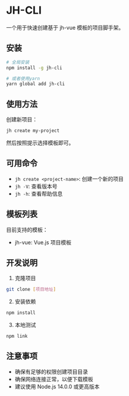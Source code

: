 <!--
 * @Author: jiangheng jh@pzds.com
 * @Date: 2025-01-22 16:07:49
 * @LastEditors: jiangheng jh@pzds.com
 * @LastEditTime: 2025-01-22 16:12:02
 * @FilePath: \cli\README.md
 * @Description: 这是默认设置,请设置`customMade`, 打开koroFileHeader查看配置 进行设置: https://github.com/OBKoro1/koro1FileHeader/wiki/%E9%85%8D%E7%BD%AE
-->

# JH-CLI

一个用于快速创建基于 jh-vue 模板的项目脚手架。

## 安装

```bash
# 全局安装
npm install -g jh-cli

# 或者使用yarn
yarn global add jh-cli
```

## 使用方法

创建新项目：

```bash
jh create my-project
```

然后按照提示选择模板即可。

## 可用命令

- `jh create <project-name>`: 创建一个新的项目
- `jh -V`: 查看版本号
- `jh -h`: 查看帮助信息

## 模板列表

目前支持的模板：

- jh-vue: Vue.js 项目模板

## 开发说明

1. 克隆项目

```bash
git clone [项目地址]
```

2. 安装依赖

```bash
npm install
```

3. 本地测试

```bash
npm link
```

## 注意事项

- 确保有足够的权限创建项目目录
- 确保网络连接正常，以便下载模板
- 建议使用 Node.js 14.0.0 或更高版本
